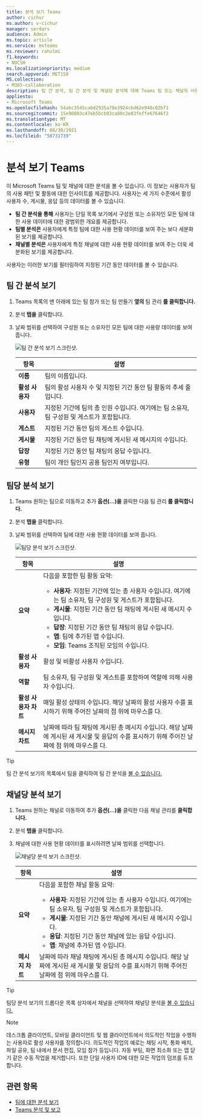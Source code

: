 ```yaml
---
title: 분석 보기 Teams
author: cichur
ms.author: v-cichur
manager: serdars
audience: Admin
ms.topic: article
ms.service: msteams
ms.reviewer: rahulmi
f1.keywords:
- NOCSH
ms.localizationpriority: medium
search.appverid: MET150
MS.collection:
- M365-collaboration
description: 팀 간 분석, 팀 간 분석 및 채널당 분석에 대해 Teams 팀 또는 채널의 사용량 데이터를 볼 수 있습니다.
appliesto:
- Microsoft Teams
ms.openlocfilehash: 54abc3545ca6d2935a78e3924cbd62e948c02bf1
ms.sourcegitcommit: 15e90083c47eb5bcb03ca80c2e83feffe67646f2
ms.translationtype: MT
ms.contentlocale: ko-KR
ms.lasthandoff: 08/30/2021
ms.locfileid: "58731739"
---
```

# <a name="view-analytics-in-teams"></a>분석 보기 Teams

이 Microsoft Teams 팀 및 채널에 대한 분석을 볼 수 있습니다. 이 정보는 사용자가 팀의 사용 패턴 및 활동에 대한 인사이트를 제공합니다. 사용자는 세 가지 수준에서 활성 사용자 수, 게시물, 응답 등의 데이터를 볼 수 있습니다.

- **팀 간 분석을 통해** 사용자는 단일 목록 보기에서 구성원 또는 소유자인 모든 팀에 대한 사용 데이터에 대한 광범위한 개요를 제공합니다.
- **팀별 분석은** 사용자에게 특정 팀에 대한 사용 현황 데이터를 보여 주는 보다 세분화된 보기를 제공합니다.
- **채널별 분석은** 사용자에게 특정 채널에 대한 사용 현황 데이터를 보여 주는 더욱 세분화된 보기를 제공합니다.

사용자는 이러한 보기를 필터링하여 지정된 기간 동안 데이터를 볼 수 있습니다.

## <a name="view-cross-team-analytics"></a>팀 간 분석 보기

1. Teams 목록의 맨 아래에 있는 팀 참가 또는 팀 만들기 **옆의** 팀 관리 **를 클릭합니다.**
2. 분석 **탭을** 클릭합니다.
3. 날짜 범위를 선택하여 구성원 또는 소유자인 모든 팀에 대한 사용량 데이터를 보여 줍니다.

    ![팀 간 분석 보기 스크린샷.](../media/view-analytics-cross-team.png)

    |항목 |설명  |
    |--------|-------------|
    |**이름**   |팀의 이름입니다. |
    |**활성 사용자**   |팀의 활성 사용자 수 및 지정된 기간 동안 팀 활동의 추세 줄입니다.
    |**사용자**   |지정된 기간에 팀의 총 인원 수입니다. 여기에는 팀 소유자, 팀 구성원 및 게스트가 포함됩니다.|
    |**게스트**   |지정된 기간 동안 팀의 게스트 수입니다. |
    |**게시물**   |지정된 기간 동안 팀 채팅에 게시된 새 메시지의 수입니다. |
    |**답장**   |지정된 기간 동안 팀 채팅의 응답 수입니다. |
    |**유형**   |팀이 개인 팀인지 공용 팀인지 여부입니다.|

## <a name="view-per-team-analytics"></a>팀당 분석 보기

1. Teams 원하는 팀으로 이동하고 추가 **옵션(...)을** 클릭한 다음 팀 관리 **를 클릭합니다.**
2. 분석 **탭을** 클릭합니다.
4. 날짜 범위를 선택하여 팀에 대한 사용 현황 데이터를 보여 줍니다.  

    ![팀당 분석 보기 스크린샷.](../media/view-analytics-per-team.png)

    |항목 |설명  |
    |--------|-------------|
    |**요약**   |다음을 포함한 팀 활동 요약:<ul><li>**사용자**: 지정된 기간에 있는 총 사용자 수입니다. 여기에는 팀 소유자, 팀 구성원 및 게스트가 포함됩니다.</li> <li>**게시물**: 지정된 기간 동안 팀 채팅에 게시된 새 메시지 수입니다.</li><li>**답장**: 지정된 기간 동안 팀 채팅의 응답 수입니다.</li> <li>**앱**: 팀에 추가된 앱 수입니다.</li><li>**모임**: Teams 조직된 모임의 수입니다.</li> </ul> |
    |**활성 사용자**   |활성 및 비활성 사용자 수입니다.|
    |**역할**   |팀 소유자, 팀 구성원 및 게스트를 포함하여 역할에 의해 사용자 수입니다.|
    |**활성 사용자 차트**  |매일 활성 상태의 수입니다. 해당 날짜의 활성 사용자 수를 표시하기 위해 주어진 날짜의 점 위에 마우스를 다.|
    |**메시지 차트**  |날짜에 따라 팀 채팅에 게시된 총 메시지 수입니다. 해당 날짜에 게시된 새 게시물 및 응답의 수를 표시하기 위해 주어진 날짜에 점 위에 마우스를 다.|

> [!TIP]
> 팀 간 분석 보기의 목록에서 팀을 클릭하여 팀 간 분석을 [볼 수 있습니다.](#view-cross-team-analytics)

## <a name="view-per-channel-analytics"></a>채널당 분석 보기

1. Teams 원하는 채널로 이동하여 추가 **옵션(...)을** 클릭한 다음 채널 관리를 **클릭합니다.**
2. 분석 **탭을** 클릭합니다.
3. 채널에 대한 사용 현황 데이터를 표시하려면 날짜 범위를 선택합니다.  

    ![채널당 분석 보기 스크린샷.](../media/view-analytics-per-channel.png)

    |항목 |설명  |
    |--------|-------------|
    |**요약**   |다음을 포함한 채널 활동 요약:<ul><li>**사용자**: 지정된 기간에 있는 총 사용자 수입니다. 여기에는 팀 소유자, 팀 구성원 및 게스트가 포함됩니다.</li> <li>**게시물**: 지정된 기간 동안 채널에 게시된 새 메시지 수입니다.</li><li>**응답**: 지정된 기간 동안 채널에 있는 응답 수입니다.</li> <li>**앱**: 채널에 추가된 앱 수입니다.</li> </ul> |
    |**메시지 차트**  |날짜에 따라 채널 채팅에 게시된 총 메시지 수입니다. 해당 날짜에 게시된 새 게시물 및 응답의 수를 표시하기 위해 주어진 날짜에 점 위에 마우스를 다.|

> [!TIP]
> 팀당 분석 보기의 드롭다운 목록 상자에서 채널을 선택하여 채널당 분석을 [볼 수 있습니다.](#view-per-team-analytics)
    
> [!NOTE]
> 데스크톱 클라이언트, 모바일 클라이언트 및 웹 클라이언트에서 의도적인 작업을 수행하는 사용자로 활성 사용자를 정의합니다. 의도적인 작업의 예로는 채팅 시작, 통화 배치, 파일 공유, 팀 내에서 문서 편집, 모임 참가 등입니다. 자동 부팅, 화면 최소화 또는 앱 닫기 같은 수동 작업을 제거합니다. 또한 단일 사용자 ID에 대한 모든 작업의 덤프를 듀프합니다.

## <a name="related-topics"></a>관련 항목

- [팀에 대한 분석 보기](https://support.office.com/article/view-analytics-for-your-teams-5b8ad4b1-af34-4217-aff4-cd11a820b56b)
- [Teams 분석 및 보고](teams-reporting-reference.md)